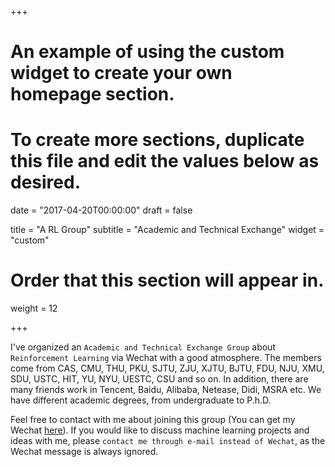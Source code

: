 +++
# An example of using the custom widget to create your own homepage section.
# To create more sections, duplicate this file and edit the values below as desired.

date = "2017-04-20T00:00:00"
draft = false

title = "A RL Group"
subtitle = "Academic and Technical Exchange"
widget = "custom"

# Order that this section will appear in.
weight = 12

+++

I've organized an `Academic and Technical Exchange Group` about `Reinforcement Learning` via Wechat with a good atmosphere. The members come from CAS, CMU, THU, PKU, SJTU, ZJU, XJTU, BJTU, FDU, NJU, XMU, SDU, USTC, HIT, YU, NYU, UESTC, CSU and so on. In addition, there are many friends work in Tencent, Baidu, Alibaba, Netease, Didi, MSRA etc. We have different academic degrees, from undergraduate to P.h.D.

Feel free to contact with me about joining this group (You can get my Wechat [here](#contact)). If you would like to discuss machine learning projects and ideas with me, please `contact me through e-mail instead of Wechat`, as the Wechat message is always ignored.
